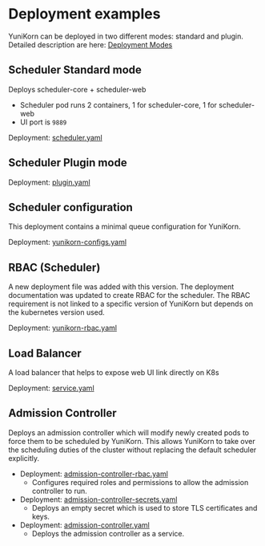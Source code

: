 <!--
* Licensed to the Apache Software Foundation (ASF) under one
* or more contributor license agreements.  See the NOTICE file
* distributed with this work for additional information
* regarding copyright ownership.  The ASF licenses this file
* to you under the Apache License, Version 2.0 (the
* "License"); you may not use this file except in compliance
* with the License.  You may obtain a copy of the License at
*
*      http://www.apache.org/licenses/LICENSE-2.0
*
* Unless required by applicable law or agreed to in writing, software
* distributed under the License is distributed on an "AS IS" BASIS,
* WITHOUT WARRANTIES OR CONDITIONS OF ANY KIND, either express or implied.
* See the License for the specific language governing permissions and
* limitations under the License.
-->

# Deployment examples

YuniKorn can be deployed in two different modes: standard and plugin.
Detailed description are here: [Deployment Modes](https://yunikorn.apache.org/docs/next/user_guide/deployment_modes)

## Scheduler Standard mode

Deploys scheduler-core + scheduler-web

* Scheduler pod runs 2 containers, 1 for scheduler-core, 1 for scheduler-web
* UI port is `9889`

Deployment: [scheduler.yaml](scheduler.yaml)

## Scheduler Plugin mode

Deployment: [plugin.yaml](plugin.yaml)

## Scheduler configuration

This deployment contains a minimal queue configuration for YuniKorn.

Deployment: [yunikorn-configs.yaml](yunikorn-configs.yaml)

## RBAC (Scheduler)

A new deployment file was added with this version. The deployment documentation was updated to create RBAC for the scheduler.
The RBAC requirement is not linked to a specific version of YuniKorn but depends on the kubernetes version used. 
  
Deployment: [yunikorn-rbac.yaml](yunikorn-rbac.yaml)

## Load Balancer

A load balancer that helps to expose web UI link directly on K8s

Deployment: [service.yaml](service.yaml)

## Admission Controller

Deploys an admission controller which will modify newly created pods to force them to be scheduled by YuniKorn. This
allows YuniKorn to take over the scheduling duties of the cluster without replacing the default scheduler explicitly.

* Deployment: [admission-controller-rbac.yaml](admission-controller-rbac.yaml)
  * Configures required roles and permissions to allow the admission controller to run.
* Deployment: [admission-controller-secrets.yaml](admission-controller-secrets.yaml) 
  * Deploys an empty secret which is used to store TLS certificates and keys.
* Deployment: [admission-controller.yaml](admission-controller.yaml)
  * Deploys the admission controller as a service. 

